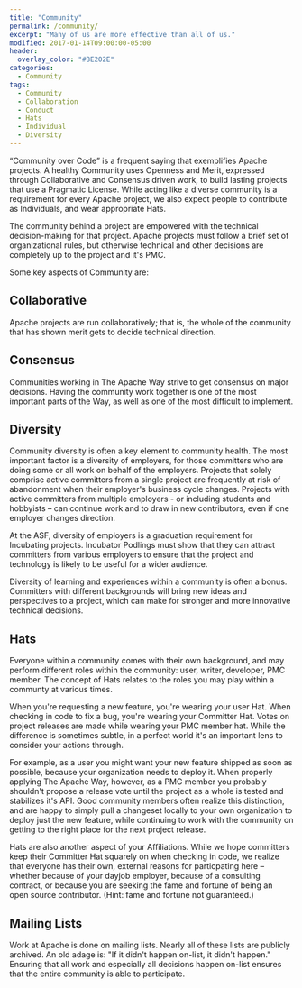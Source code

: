 ```yaml
---
title: "Community"
permalink: /community/
excerpt: "Many of us are more effective than all of us."
modified: 2017-01-14T09:00:00-05:00
header:
  overlay_color: "#BE202E"
categories:
  - Community
tags:
  - Community
  - Collaboration
  - Conduct
  - Hats
  - Individual
  - Diversity
---
```


<q>Community over Code</q> is a frequent saying that exemplifies Apache projects.  A healthy Community uses Openness and Merit, expressed through Collaborative and Consensus driven work, to build lasting projects that use a Pragmatic License. While acting like a diverse community is a requirement for every Apache project, we also expect people to contribute as Individuals, and wear appropriate Hats.

The community behind a project are empowered with the technical decision-making for that project. Apache projects must follow a brief set of organizational rules, but otherwise technical and other decisions are completely up to the project and it's PMC.

Some key aspects of Community are:

## Collaborative

Apache projects are run collaboratively; that is, the whole of the community that has shown merit gets to decide technical direction.

## Consensus

Communities working in The Apache Way strive to get consensus on major decisions. Having the community work together is one of the most important parts of the Way, as well as one of the most difficult to implement.

## Diversity

Community diversity is often a key element to community health. The most important factor is a diversity of employers, for those committers who are doing some or all work on behalf of the employers. Projects that solely comprise active committers from a single project are frequently at risk of abandonment when their employer's business cycle changes. Projects with active committers from multiple employers - or including students and hobbyists – can continue work and to draw in new contributors, even if one employer changes direction.

At the ASF, diversity of employers is a graduation requirement for Incubating projects. Incubator Podlings must show that they can attract committers from various employers to ensure that the project and technology is likely to be useful for a wider audience.

Diversity of learning and experiences within a community is often a bonus. Committers with different backgrounds will bring new ideas and perspectives to a project, which can make for stronger and more innovative technical decisions.

## Hats

Everyone within a community comes with their own background, and may perform different roles within the community: user, writer, developer, PMC member. The concept of Hats relates to the roles you may play within a communty at various times.

When you're requesting a new feature, you're wearing your user Hat. When checking in code to fix a bug, you're wearing your Committer Hat. Votes on project releases are made while wearing your PMC member hat. While the difference is sometimes subtle, in a perfect world it's an important lens to consider your actions through.

For example, as a user you might want your new feature shipped as soon as possible, because your organization needs to deploy it. When properly applying The Apache Way, however, as a PMC member you probably shouldn't propose a release vote until the project as a whole is tested and stabilizes it's API. Good community members often realize this distinction, and are happy to simply pull a changeset locally to your own organization to deploy just the new feature, while continuing to work with the community on getting to the right place for the next project release.

Hats are also another aspect of your Affiliations. While we hope committers keep their Committer Hat squarely on when checking in code, we realize that everyone has their own, external reasons for particpating here – whether because of your dayjob employer, because of a consulting contract, or because you are seeking the fame and fortune of being an open source contributor. (Hint: fame and fortune not guaranteed.)

## Mailing Lists

Work at Apache is done on mailing lists. Nearly all of these lists are publicly archived. An old adage is: "If it didn't happen on-list, it didn't happen." Ensuring that all work and especially all decisions happen on-list ensures that the entire community is able to participate.

